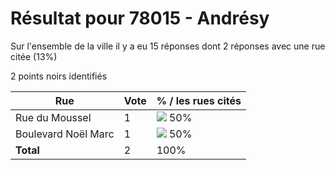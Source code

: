# Résultat pour 78015 - Andrésy

Sur l'ensemble de la ville il y a eu 15 réponses dont 2 réponses avec une rue citée (13%)

2 points noirs identifiés

| Rue | Vote | % / les rues cités|
|-----|------|-------------------|
| Rue du Moussel | 1 | <img src="../../img/bar_50.gif" />&nbsp;50%|
| Boulevard Noël Marc | 1 | <img src="../../img/bar_50.gif" />&nbsp;50%|
| **Total** | 2 | 100%|
